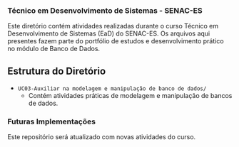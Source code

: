 ### Técnico em Desenvolvimento de Sistemas - SENAC-ES

Este diretório contém atividades realizadas durante o curso Técnico em Desenvolvimento de Sistemas (EaD) do SENAC-ES. Os arquivos aqui presentes fazem parte do portfólio de estudos e desenvolvimento prático no módulo de Banco de Dados.

## Estrutura do Diretório
- `UC03-Auxiliar na modelagem e manipulação de banco de dados/`
  - Contém atividades práticas de modelagem e manipulação de bancos de dados.

### Futuras Implementações
Este repositório será atualizado com novas atividades do curso.


